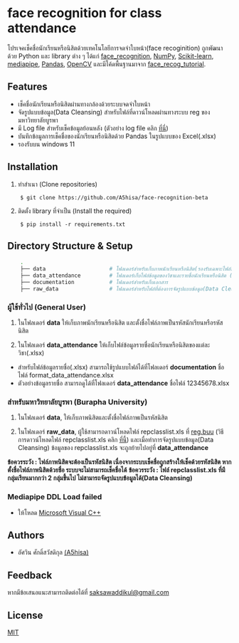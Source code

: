 # face recognition for class attendance

โปรเจคเช็คชื่อนักเรียนหรือนิสิตด้วยเทคโนโลยีการจดจำใบหน้า(face recoginition) ถูกพัฒนาด้วย Python และ library ต่าง ๆ ได้แก่ [face_recognition](https://github.com/ageitgey/face_recognition), [NumPy](https://numpy.org/), [Scikit-learn](https://scikit-learn.org/), [mediapipe](https://pypi.org/project/mediapipe/), [Pandas](https://pandas.pydata.org/), [OpenCV](https://pypi.org/project/opencv-python/) และมีโค้ดพื้นฐานมาจาก [face_recog_tutorial](https://github.com/jsammarco/face_recog_tutorial).


## Features

- เช็คชื่อนักเรียนหรือนิสิตผ่านทางกล้องด้วยระบบจดจำใบหน้า
- จัดรูปแบบข้อมูล(Data Cleansing) สำหรับไฟล์ที่ดาวน์โหลดผ่านทางระบบ reg ของมหาวิทยาลัยบูรพา 
- มี Log file สำหรับเช็คข้อมูลย้อนหลัง (ตัวอย่าง log file คลิก [ที่นี่](https://github.com/A5hisa/face-recognition-beta/blob/main/documentation/log_example.png))
- บันทึกข้อมูลการเช็คชื่อของนักเรียนหรือนิสิตด้วย Pandas ในรูปแบบของ Excel(.xlsx)
- รองรับบน windows 11


## Installation

1. ทำสำเนา (Clone repositories)

```shell
    $ git clone https://github.com/A5hisa/face-recognition-beta
```

2. ติดตั้ง library ที่จำเป็น (Install the required)

```shell
    $ pip install -r requirements.txt
```

## Directory Structure & Setup

```bash
    .
    ├── data                    # โฟลเดอร์สำหรับเก็บภาพนักเรียนหรือนิสิต(รองรับเฉพาะไฟล์นามสกุล .jpg และ .png เท่านั้น)
    ├── data_attendance         # โฟลเดอร์เก็บไฟล์ข้อมูลของวิชาและรายชื่อนักเรียนหรือนิสิต (.xlsx), log file, และไฟล์รหัสวิชาและรายชื่อวิชาต่าง ๆ(.txt)
    ├── documentation           # โฟลเดอร์สำหรับเก็บเอกสาร 
    ├── raw_data                # โฟลเดอร์สำหรับไฟล์ที่ต้องการจัดรูปแบบข้อมูล(Data Cleansing) ดาวน์โหลดได้ที่ reg ของมหาวิทยาลัยบูรพา(รองรับเฉพาะไฟล์นามสกุล .xls เท่านั้น)
```

### ผู้ใช้ทั่วไป (General User)

1. ในโฟลเดอร์ **data** ให้เก็บภาพนักเรียนหรือนิสิต และตั้งชื่อไฟล์ภาพเป็นรหัสนักเรียนหรือรหัสนิสิต


2. ในโฟลเดอร์ **data_attendance** ให้เก็บไฟล์ข้อมูลรายชื่อนักเรียนหรือนิสิตของแต่ละวิชา(.xlsx)

- สำหรับไฟล์ข้อมูลรายชื่อ(.xlsx) สามารถใช้รูปแบบไฟล์ได้ที่โฟลเดอร์ **documentation** ชื่อไฟล์ format_data_attendance.xlsx
- ตัวอย่างข้อมูลรายชื่อ สามารถดูได้ที่โฟลเดอร์ **data_attendance** ชื่อไฟล์ 12345678.xlsx


### สำหรับมหาวิทยาลัยบูรพา (Burapha University)

1. ในโฟลเดอร์ **data**, ให้เก็บภาพนิสิตและตั้งชื่อไฟล์ภาพเป็นรหัสนิสิต


2. ในโฟลเดอร์ **raw_data**, ผู้ใช้สามารถดาวน์โหลดไฟล์ repclasslist.xls ที่ [reg.buu](https://reg.buu.ac.th/) (วิธีการดาวน์โหลดไฟล์ repclasslist.xls คลิก [ที่นี้](https://github.com/A5hisa/face-recognition-beta/blob/main/documentation/reg_example.png)) และเมื่อทำการจัดรูปแบบข้อมูล(Data Cleansing) ข้อมูลของ repclasslist.xls จะถูกย้ายไปอยู่ที่ **data_attendance**


**ข้อควรระวัง : ไฟล์ภาพนิสิตจะต้องเป็นรหัสนิสิต เนื่องจากระบบเช็คชื่อถูกสร้างให้เช็คด้วยรหัสนิสิต หากตั้งชื่อไฟล์ภาพนิสิตด้วยชื่อ ระบบจะไม่สามารถเช็คชื่อได้**
**ข้อควรระวัง : ไฟล์ repclasslist.xls ที่มีกลุ่มเรียนมากกว่า 2 กลุ่มขึ้นไป ไม่สามารถจัดรูปแบบข้อมูลได้(Data Cleansing)**

### Mediapipe DDL Load failed

- ให้โหลด [Microsoft Visual C++](https://learn.microsoft.com/en-us/cpp/windows/latest-supported-vc-redist?view=msvc-170) 

## Authors

- อัศวิน ศักดิ์สวัสดิกุล [(A5hisa)](https://www.github.com/A5hisa)

## Feedback

หากมีข้อเสนอแนะสามารถติดต่อได้ที่ saksawaddikul@gmail.com


## License

[MIT](https://choosealicense.com/licenses/mit/)
